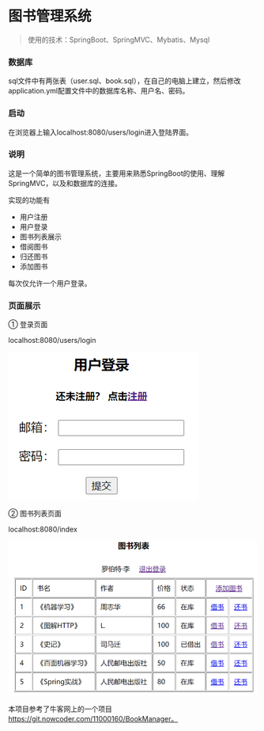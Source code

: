 # 图书管理系统

> 使用的技术：SpringBoot、SpringMVC、Mybatis、Mysql

### 数据库

sql文件中有两张表（user.sql、book.sql），在自己的电脑上建立，然后修改application.yml配置文件中的数据库名称、用户名、密码。

### 启动

在浏览器上输入localhost:8080/users/login进入登陆界面。

### 说明

这是一个简单的图书管理系统，主要用来熟悉SpringBoot的使用、理解SpringMVC，以及和数据库的连接。

实现的功能有

+ 用户注册
+ 用户登录
+ 图书列表展示
+ 借阅图书
+ 归还图书
+ 添加图书

每次仅允许一个用户登录。

### 页面展示

① 登录页面

localhost:8080/users/login

![](\pic\login.png)

② 图书列表页面

localhost:8080/index

![](\pic\book.png)



本项目参考了牛客网上的一个项目 https://git.nowcoder.com/11000160/BookManager。


